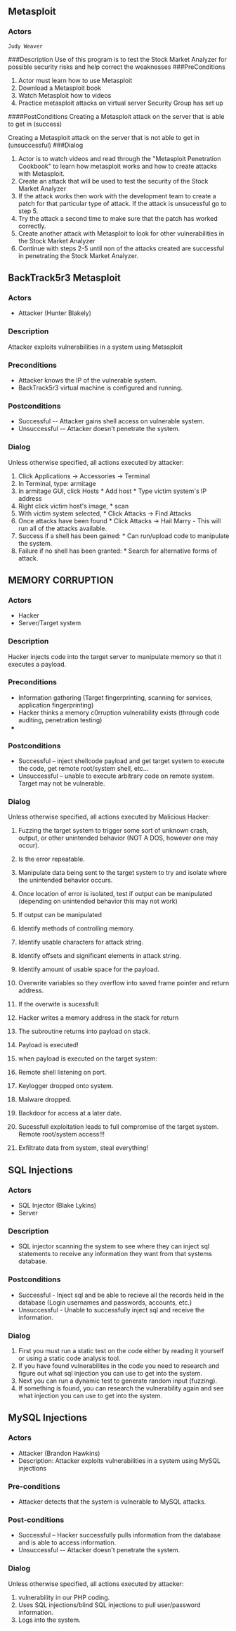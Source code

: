 ## Metasploit
### Actors 
    Judy Weaver
###Description
Use of this program is to test the Stock Market Analyzer for possible security 
risks and help correct the weaknesses
###PreConditions
1.  Actor must learn how to use Metasploit
2.	Download a Metasploit book
3.	Watch Metasploit how to videos
4.	Practice metasploit attacks on virtual server Security Group has set up

####PostConditions
Creating a Metasploit attack on the server that is able to get in (success)

Creating a Metasploit attack on the server that is not able to get in (unsuccessful)
###Dialog
1. Actor is to watch videos and read through the "Metasploit Penetration Cookbook" to learn 
    how metasploit works and how to create attacks with Metasploit. 
2. Create an attack that will be used to test the security of
	the Stock Market Analyzer
3. If the attack works then work with the development team to create a patch 
	for that particular type of attack. If the attack is unsucessful go to step 5. 
4. Try the attack a second time to make sure that the patch has worked correctly.
5. Create another attack with Metasploit to look for other vulnerabilities in the
	Stock Market Analyzer
6. Continue with steps 2-5 until non of the attacks created are successful in penetrating
	the Stock Market Analyzer.

## BackTrack5r3 Metasploit

### Actors
* Attacker (Hunter Blakely)

### Description
Attacker exploits vulnerabilities in a system using Metasploit

### Preconditions
* Attacker knows the IP of the vulnerable system.
* BackTrack5r3 virtual machine is configured and running.

### Postconditions
* Successful -- Attacker gains shell access on vulnerable system.
* Unsuccessful -- Attacker doesn't penetrate the system.

### Dialog
Unless otherwise specified, all actions executed by attacker:

1. Click Applications -> Accessories -> Terminal
2. In Terminal, type: armitage
3. In armitage GUI, click Hosts
        * Add host
        * Type victim system's IP address
4. Right click victim host's image,
        * scan
5. With victim system selected,
        * Click Attacks -> Find Attacks
6. Once attacks have been found
        * Click Attacks -> Hail Marry
                - This will run all of the attacks available.
7. Success if a shell has been gained:
        * Can run/upload code to manipulate the system.
8. Failure if no shell has been granted:
        * Search for alternative forms of attack.


## MEMORY C0RRUPTION
 
### Actors
* Hacker
* Server/Target system
 
### Description
Hacker injects code into the target server to manipulate memory so that it executes a payload.
 
### Preconditions
* Information gathering (Target fingerprinting, scanning for services, application fingerprinting)
* Hacker thinks a memory c0rruption vulnerability exists (through code auditing, penetration testing)
* 
 
### Postconditions
* Successful – inject shellcode payload and get target system to execute the code, get remote root/system shell, etc...
* Unsuccessful – unable to execute arbitrary code on remote system. Target may not be vulnerable.
 
### Dialog
Unless otherwise specified, all actions executed by Malicious Hacker:
 
1. Fuzzing the target system to trigger some sort of unknown crash, output, or other unintended behavior (NOT A DOS, however one may occur).
2. Is the error repeatable.
3. Manipulate data being sent to the target system to try and isolate where the unintended behavior occurs.
4. Once location of error is isolated, test if output can be manipulated (depending on unintended behavior this may not work)
5. If output can be manipulated
  1. Identify methods of controlling memory.
  2. Identify usable characters for attack string.
  3. Identify offsets and significant elements in attack string.
6. Identify amount of usable space for the payload.
7. Overwrite variables so they overflow into saved frame pointer and return address.
8. If the overwite is sucessfull:
  1. Hacker writes a memory address in the stack for return
  2. The subroutine returns into payload on stack.
  3. Payload is executed!
8. when payload is executed on the target system:
  1. Remote shell listening on port.
  2. Keylogger dropped onto system.
  3. Malware dropped.
  4. Backdoor for access at a later date.

9. Sucessfull exploitation leads to full compromise of the target system.  Remote root/system access!!!
10. Exfiltrate data from system, steal everything!

## SQL Injections

### Actors
* SQL Injector (Blake Lykins)
* Server

### Description
* SQL injector scanning the system to see where they can inject sql statements to receive any information they want from that systems database.

### Postconditions
* Successful - Inject sql and be able to recieve all the records held in the database (Login usernames and passwords, accounts, etc.)
* Unsuccessful - Unable to successfully inject sql and receive the information.

### Dialog

1. First you must run a static test on the code either by reading it yourself or using a static code analysis tool.
2. If you have found vulnerabilites in the code you need to research and figure out what sql injection you can use to get into the system.
3. Next you can run a dynamic test to generate random input (fuzzing). 
4. If something is found, you can research the vulnerability again and see what injection you can use to get into the system.

## MySQL Injections

### Actors
* Attacker (Brandon Hawkins)
* Description: Attacker exploits vulnerabilities in a system using MySQL injections

### Pre-conditions
* Attacker detects that the system is vulnerable to MySQL attacks.

### Post-conditions
* Successful – Hacker successfully pulls information from the database and is able to access information.
* Unsuccessful -- Attacker doesn't penetrate the system.

### Dialog
Unless otherwise specified, all actions executed by attacker:

1. vulnerability in our PHP coding.
2. Uses SQL injections/blind SQL injections to pull user/password information.
3. Logs into the system.
